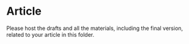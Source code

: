 # Article

Please host the drafts and all the materials, including the final version, related to your article in this folder.
